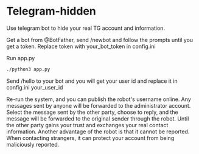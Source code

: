 # Telegram-hidden
Use telegram bot to hide your real TG account and information.

Get a bot from @BotFather, send /newbot and follow the prompts until you get a token.
Replace token with your_bot_token in config.ini

Run app.py
```sh
./python3 app.py
```
Send /hello to your bot and you will get your user id and replace it in config.ini your_user_id

Re-run the system, and you can publish the robot's username online.
Any messages sent by anyone will be forwarded to the administrator account.
Select the message sent by the other party, choose to reply, and the message will be forwarded to the original sender through the robot. Until the other party gains your trust and exchanges your real contact information.
Another advantage of the robot is that it cannot be reported. When contacting strangers, it can protect your account from being maliciously reported.
